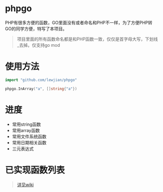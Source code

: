 # phpgo
PHP有很多方便的函数，GO里面没有或者命名和PHP不一样，为了方便PHP转GO的同学方便，特写了本项目。
> 项目里面的所有函数命名都是和PHP函数一致，仅仅是首字母大写，下划线_去掉。仅支持go mod
# 使用方法
```go
import "github.com/lewjian/phpgo"

phpgo.InArray("a", []string{"a"})
```
# 进度
- 常用string函数
- 常用array函数
- 常用文件系统函数
- 常用日期相关函数
- 三元表达式

# 已实现函数列表
> [详见wiki](https://github.com/lewjian/phpgo/wiki)

